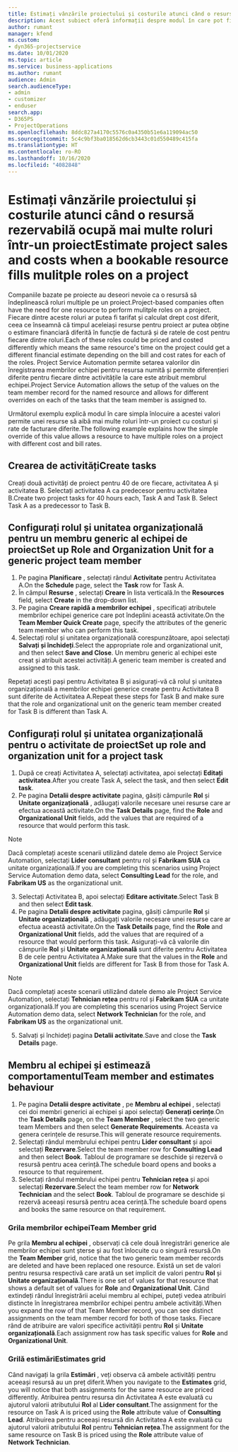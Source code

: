 ```yaml
---
title: Estimați vânzările proiectului și costurile atunci când o resursă rezervabilă ocupă mai multe roluri într-un proiect
description: Acest subiect oferă informații despre modul în care pot fi utilizate dimensiunile de stabilire a prețurilor pentru a susține prețurile și costurile pentru o resursă care îndeplinește roluri multiple în cadrul unui proiect.
author: rumant
manager: kfend
ms.custom:
- dyn365-projectservice
ms.date: 10/01/2020
ms.topic: article
ms.service: business-applications
ms.author: rumant
audience: Admin
search.audienceType:
- admin
- customizer
- enduser
search.app:
- D365PS
- ProjectOperations
ms.openlocfilehash: 8ddc827a4170c5576c0a4350b51e6a119094ac50
ms.sourcegitcommit: 5c4c9bf3ba018562d6cb3443c01d550489c415fa
ms.translationtype: HT
ms.contentlocale: ro-RO
ms.lasthandoff: 10/16/2020
ms.locfileid: "4082848"
---
```

# <a name="estimate-project-sales-and-costs-when-a-bookable-resource-fills-mulitple-roles-on-a-project"></a><span data-ttu-id="c9e2f-103">Estimați vânzările proiectului și costurile atunci când o resursă rezervabilă ocupă mai multe roluri într-un proiect</span><span class="sxs-lookup"><span data-stu-id="c9e2f-103">Estimate project sales and costs when a bookable resource fills mulitple roles on a project</span></span> 

<span data-ttu-id="c9e2f-104">Companiile bazate pe proiecte au deseori nevoie ca o resursă să îndeplinească roluri multiple pe un proiect.</span><span class="sxs-lookup"><span data-stu-id="c9e2f-104">Project-based companies often have the need for one resource to perform mulitple roles on a project.</span></span> <span data-ttu-id="c9e2f-105">Fiecare dintre aceste roluri ar putea fi tarifat și calculat drept cost diferit, ceea ce înseamnă că timpul aceleiași resurse pentru proiect ar putea obține o estimare financiară diferită în funcție de factură și de ratele de cost pentru fiecare dintre roluri.</span><span class="sxs-lookup"><span data-stu-id="c9e2f-105">Each of these roles could be priced and costed differently which means the same resource's time on the project could get a different financial estimate depending on the bill and cost rates for each of the roles.</span></span> <span data-ttu-id="c9e2f-106">Project Service Automation permite setarea valorilor din înregistrarea membrilor echipei pentru resursa numită și permite diferențieri diferite pentru fiecare dintre activitățile la care este atribuit membrul echipei.</span><span class="sxs-lookup"><span data-stu-id="c9e2f-106">Project Service Automation allows the setup of the values on the team member record for the named resource and allows for different overrides on each of the tasks that the team member is assigned to.</span></span>

<span data-ttu-id="c9e2f-107">Următorul exemplu explică modul în care simpla înlocuire a acestei valori permite unei resurse să aibă mai multe roluri într-un proiect cu costuri și rate de facturare diferite.</span><span class="sxs-lookup"><span data-stu-id="c9e2f-107">The following example  explains how the simple override of this value allows a resource to have multiple roles on a project with different cost and bill rates.</span></span>

## <a name="create-tasks"></a><span data-ttu-id="c9e2f-108">Crearea de activități</span><span class="sxs-lookup"><span data-stu-id="c9e2f-108">Create tasks</span></span>
<span data-ttu-id="c9e2f-109">Creați două activități de proiect pentru 40 de ore fiecare, activitatea A și activitatea B. Selectați activitatea A ca predecesor pentru activitatea B.</span><span class="sxs-lookup"><span data-stu-id="c9e2f-109">Create two project tasks for 40 hours each, Task A and Task B. Select Task A as a predecessor to Task B.</span></span>

## <a name="set-up-role-and-organization-unit-for-a-generic-project-team-member"></a><span data-ttu-id="c9e2f-110">Configurați rolul și unitatea organizațională pentru un membru generic al echipei de proiect</span><span class="sxs-lookup"><span data-stu-id="c9e2f-110">Set up Role and Organization Unit for a generic project team member</span></span>

1. <span data-ttu-id="c9e2f-111">Pe pagina **Planificare** , selectați rândul **Activitate** pentru Activitatea A.</span><span class="sxs-lookup"><span data-stu-id="c9e2f-111">On the **Schedule** page, select the **Task** row for Task A.</span></span> 
2. <span data-ttu-id="c9e2f-112">În câmpul **Resurse** , selectați **Creare** în lista verticală.</span><span class="sxs-lookup"><span data-stu-id="c9e2f-112">In the **Resources** field, select **Create** in the drop-down list.</span></span>
3. <span data-ttu-id="c9e2f-113">Pe pagina **Creare rapidă a membrilor echipei** , specificați atributele membrilor echipei generice care pot îndeplini această activitate.</span><span class="sxs-lookup"><span data-stu-id="c9e2f-113">On the **Team Member Quick Create** page, specify the attributes of the generic team member who can perform this task.</span></span>
4. <span data-ttu-id="c9e2f-114">Selectați rolul și unitatea organizațională corespunzătoare, apoi selectați **Salvați și închideți**.</span><span class="sxs-lookup"><span data-stu-id="c9e2f-114">Select the appropriate role and organizational unit, and then select **Save and Close**.</span></span> <span data-ttu-id="c9e2f-115">Un membru generic al echipei este creat și atribuit acestei activități.</span><span class="sxs-lookup"><span data-stu-id="c9e2f-115">A generic team member is created and assigned to this task.</span></span> 

<span data-ttu-id="c9e2f-116">Repetați acești pași pentru Activitatea B și asigurați-vă că rolul și unitatea organizațională a membrilor echipei generice create pentru Activitatea B sunt diferite de Activitatea A.</span><span class="sxs-lookup"><span data-stu-id="c9e2f-116">Repeat these steps for Task B and make sure that the role and organizational unit on the generic team member created for Task B is different than Task A.</span></span> 

## <a name="set-up-role-and-organization-unit-for-a-project-task"></a><span data-ttu-id="c9e2f-117">Configurați rolul și unitatea organizațională pentru o activitate de proiect</span><span class="sxs-lookup"><span data-stu-id="c9e2f-117">Set up role and organization unit for a project task</span></span>

1. <span data-ttu-id="c9e2f-118">După ce creați Activitatea A, selectați activitatea, apoi selectați **Editați activitatea**.</span><span class="sxs-lookup"><span data-stu-id="c9e2f-118">After you create Task A, select the task, and then select **Edit task**.</span></span>
2. <span data-ttu-id="c9e2f-119">Pe pagina **Detalii despre activitate** pagina, găsiți câmpurile **Rol** și **Unitate organizațională** , adăugați valorile necesare unei resurse care ar efectua această activitate.</span><span class="sxs-lookup"><span data-stu-id="c9e2f-119">On the **Task Details** page, find the **Role** and **Organizational Unit** fields, add the values that are required of a resource that would perform this task.</span></span> 

  > [!NOTE]
  > <span data-ttu-id="c9e2f-120">Dacă completați aceste scenarii utilizând datele demo ale Project Service Automation, selectați **Lider consultant** pentru rol și **Fabrikam SUA** ca unitate organizațională.</span><span class="sxs-lookup"><span data-stu-id="c9e2f-120">If you are completing this scenarios using Project Service Automation demo data, select **Consulting Lead** for the role, and **Fabrikam US** as the organizational unit.</span></span>

3. <span data-ttu-id="c9e2f-121">Selectați Activitatea B, apoi selectați **Editare activitate**.</span><span class="sxs-lookup"><span data-stu-id="c9e2f-121">Select Task B and then select **Edit task**.</span></span>
4. <span data-ttu-id="c9e2f-122">Pe pagina **Detalii despre activitate** pagina, găsiți câmpurile **Rol** și **Unitate organizațională** , adăugați valorile necesare unei resurse care ar efectua această activitate.</span><span class="sxs-lookup"><span data-stu-id="c9e2f-122">On the **Task Details** page, find the **Role** and **Organizational Unit** fields, add the values that are required of a resource that would perform this task.</span></span> <span data-ttu-id="c9e2f-123">Asigurați-vă că valorile din câmpurile **Rol** și **Unitate organizațională** sunt diferite pentru Activitatea B de cele pentru Activitatea A.</span><span class="sxs-lookup"><span data-stu-id="c9e2f-123">Make sure that the values in the **Role** and **Organizational Unit** fields are different for Task B from those for Task A.</span></span> 

  > [!NOTE]
  > <span data-ttu-id="c9e2f-124">Dacă completați aceste scenarii utilizând datele demo ale Project Service Automation, selectați **Tehnician rețea** pentru rol și **Fabrikam SUA** ca unitate organizațională.</span><span class="sxs-lookup"><span data-stu-id="c9e2f-124">If you are completing this scenarios using Project Service Automation demo data, select **Network Technician** for the role, and **Fabrikam US** as the organizational unit.</span></span>

5. <span data-ttu-id="c9e2f-125">Salvați și închideți pagina **Detalii activitate**.</span><span class="sxs-lookup"><span data-stu-id="c9e2f-125">Save and close the **Task Details** page.</span></span> 

## <a name="team-member-and-estimates-behaviour"></a><span data-ttu-id="c9e2f-126">Membru al echipei și estimează comportamentul</span><span class="sxs-lookup"><span data-stu-id="c9e2f-126">Team member and estimates behaviour</span></span> 

1. <span data-ttu-id="c9e2f-127">Pe pagina **Detalii despre activitate** , pe **Membru al echipei** , selectați cei doi membri generici ai echipei și apoi selectați **Generați cerințe**.</span><span class="sxs-lookup"><span data-stu-id="c9e2f-127">On the **Task Details** page, on the **Team Member** , select the two generic team Members and then select **Generate Requirements**.</span></span> <span data-ttu-id="c9e2f-128">Aceasta va genera cerințele de resurse.</span><span class="sxs-lookup"><span data-stu-id="c9e2f-128">This will generate resource requirements.</span></span> 
2. <span data-ttu-id="c9e2f-129">Selectați rândul membrului echipei pentru **Lider consultant** și apoi selectați **Rezervare**.</span><span class="sxs-lookup"><span data-stu-id="c9e2f-129">Select the team member row for **Consulting Lead** and then select **Book**.</span></span> <span data-ttu-id="c9e2f-130">Tabloul de programare se deschide și rezervă o resursă pentru acea cerință.</span><span class="sxs-lookup"><span data-stu-id="c9e2f-130">The schedule board opens and books a resource to that requirement.</span></span>
3. <span data-ttu-id="c9e2f-131">Selectați rândul membrului echipei pentru **Tehnician rețea** și apoi selectați **Rezervare**.</span><span class="sxs-lookup"><span data-stu-id="c9e2f-131">Select the team member row for **Network Technician** and the select **Book**.</span></span> <span data-ttu-id="c9e2f-132">Tabloul de programare se deschide și rezervă aceeași resursă pentru acea cerință.</span><span class="sxs-lookup"><span data-stu-id="c9e2f-132">The schedule board opens and books the same resource on that requirement.</span></span>

### <a name="team-member-grid"></a><span data-ttu-id="c9e2f-133">Grila membrilor echipei</span><span class="sxs-lookup"><span data-stu-id="c9e2f-133">Team Member grid</span></span> 
<span data-ttu-id="c9e2f-134">Pe grila **Membru al echipei** , observați că cele două înregistrări generice ale membrilor echipei sunt șterse și au fost înlocuite cu o singură resursă.</span><span class="sxs-lookup"><span data-stu-id="c9e2f-134">On the **Team Member** grid, notice that the two generic team member records are deleted and have been replaced one resource.</span></span> <span data-ttu-id="c9e2f-135">Există un set de valori pentru resursa respectivă care arată un set implicit de valori pentru **Rol** și **Unitate organizațională**.</span><span class="sxs-lookup"><span data-stu-id="c9e2f-135">There is one set of values for that resource that shows a default set of values for **Role** and **Organizational Unit**.</span></span>
<span data-ttu-id="c9e2f-136">Când extindeți rândul înregistrării acelui membru al echipei, puteți vedea atribuiri distincte în înregistrarea membrilor echipei pentru ambele activități.</span><span class="sxs-lookup"><span data-stu-id="c9e2f-136">When you expand the row of that Team Member record, you can see distinct assignments on the team member record for both of those tasks.</span></span> <span data-ttu-id="c9e2f-137">Fiecare rând de atribuire are valori specifice activității pentru **Rol** și **Unitate organizațională**.</span><span class="sxs-lookup"><span data-stu-id="c9e2f-137">Each assignment row has task specific values for **Role** and **Organizational Unit**.</span></span> 

### <a name="estimates-grid"></a><span data-ttu-id="c9e2f-138">Grilă estimări</span><span class="sxs-lookup"><span data-stu-id="c9e2f-138">Estimates grid</span></span> 
<span data-ttu-id="c9e2f-139">Când navigați la grila **Estimări** , veți observa că ambele activități pentru aceeași resursă au un preț diferit.</span><span class="sxs-lookup"><span data-stu-id="c9e2f-139">When you navigate to the **Estimates** grid, you will notice that both assignments for the same resource are priced differently.</span></span>
<span data-ttu-id="c9e2f-140">Atribuirea pentru resursa din Activitatea A este evaluată cu ajutorul valorii atributului **Rol** al **Lider consultant**.</span><span class="sxs-lookup"><span data-stu-id="c9e2f-140">The assignment for the resource on Task A is priced using the **Role** attribute value of **Consulting Lead**.</span></span> <span data-ttu-id="c9e2f-141">Atribuirea pentru aceeași resursă din Activitatea A este evaluată cu ajutorul valorii atributului **Rol** pentru **Tehnician rețea**.</span><span class="sxs-lookup"><span data-stu-id="c9e2f-141">The assignment for the same resource on Task B is priced using the **Role** attribute value of **Network Technician**.</span></span>





